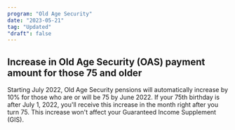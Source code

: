 ```yaml
---
program: "Old Age Security"
date: "2023-05-21"
tag: "Updated"
"draft": false
---
```


## Increase in Old Age Security (OAS) payment amount for those 75 and older

Starting July 2022, Old Age Security pensions will automatically increase by 10% for those who are or will be 75 by June 2022. If your 75th birthday is after July 1, 2022, you'll receive this increase in the month right after you turn 75. This increase won't affect your Guaranteed Income Supplement (GIS).